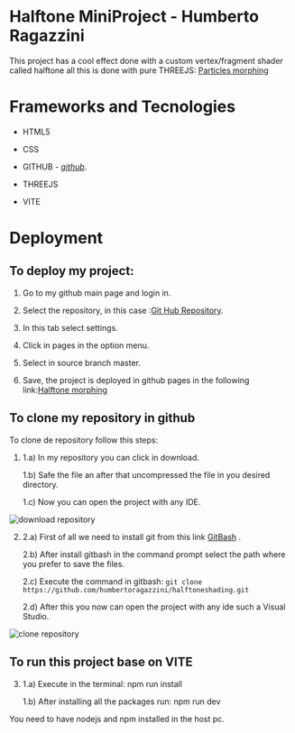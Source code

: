 # Halftone MiniProject - Humberto Ragazzini

This project has a cool effect done with a custom vertex/fragment shader called halftone all this is done with pure THREEJS: [Particles morphing](https://humbertoragazzini.github.io/halftoneshading/)

# **Frameworks and Tecnologies**

- HTML5

- CSS

- GITHUB - _[github](https://github.com/)_.

- THREEJS

- VITE

# **Deployment**

## To deploy my project:

1. Go to my github main page and login in.

2. Select the repository, in this case :[Git Hub Repository](https://github.com/humbertoragazzini/halftoneshading).
3. In this tab select settings.
4. Click in pages in the option menu.
5. Select in source branch master.
6. Save, the project is deployed in github pages in the following link:[Halftone morphing](https://humbertoragazzini.github.io/halftoneshading/)

## **To clone my repository in github**

To clone de repository follow this steps:

1.  1.a) In my repository you can click in download.

    1.b) Safe the file an after that uncompressed the file in you desired directory.

    1.c) Now you can open the project with any IDE.

![download repository](design/animation/clone/download.gif)

2.  2.a) First of all we need to install git from this link [GitBash](https://git-scm.com/downloads) .

    2.b) After install gitbash in the command prompt select the path where you prefer to save the files.

    2.c) Execute the command in gitbash:
    `git clone https://github.com/humbertoragazzini/halftoneshading.git `

    2.d) After this you now can open the project with any ide such a Visual Studio.

![clone repository](design/animation/clone/clone.gif)

## **To run this project base on VITE**

3.  1.a) Execute in the terminal: npm run install

    1.b) After installing all the packages run: npm run dev

You need to have nodejs and npm installed in the host pc.
